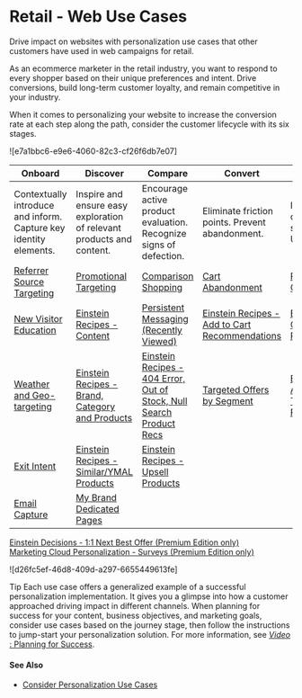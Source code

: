 

# Retail - Web Use Cases

Drive impact on websites with personalization use cases that other customers
have used in web campaigns for retail.

As an ecommerce marketer in the retail industry, you want to respond to every
shopper based on their unique preferences and intent. Drive conversions, build
long-term customer loyalty, and remain competitive in your industry.

When it comes to personalizing your website to increase the conversion rate at
each step along the path, consider the customer lifecycle with its six stages.

![e7a1bbc6-e9e6-4060-82c3-cf26f6db7e07]

Onboard | Discover | Compare | Convert | Expand | Retain  
---|---|---|---|---|---  
Contextually introduce and inform. Capture key identity elements. | Inspire and ensure easy exploration of relevant products and content. | Encourage active product evaluation. Recognize signs of defection. | Eliminate friction points. Prevent abandonment. | Intelligently cross- and up-sell to increase UPT and AOV. | Reinforce relationship. Continually nurture to grow LTV.  
[Referrer Source Targeting](https://org62.my.salesforce.com/sfc/p/#000000000062/a/3y000001ptrk/a_EqnhmPiqKS6lRJhYj3xoT36GmvLA2q64n06Kn3vH4) | [Promotional Targeting](https://org62.my.salesforce.com/sfc/p/#000000000062/a/3y000001ptrp/XYGkeRDVp3ctpNnxNQa6nSNRbgdcmLhyTb7N1dEGX90) |  [Comparison Shopping](https://org62.my.salesforce.com/sfc/p/#000000000062/a/3y000001ptru/9HXyXPTvfBoEyF8_H_O1tjKz.ci_VsYYgK.KBQuJJ4w) |  [Cart Abandonment](https://org62.my.salesforce.com/sfc/p/000000000062/a/3y000001S6wL/DVsW1JRzGkYLCuEChhPM.orBKr4YWHtNXVBaMc3EUok) |  [Preference Capture](https://org62.my.salesforce.com/sfc/p/#000000000062/a/3y000001pts4/YDRbRixfj95_AVfPGT6aqQVRwiCuuZCdYth77K3WYTo) |  [Prompt for Survey or Review](https://org62.my.salesforce.com/sfc/p/#000000000062/a/3y000001pts9/QchI0H27TqndKj3Acqw4GMOtHCMhURBfi2_5D2QOdi4)  
[New Visitor Education](https://org62.my.salesforce.com/sfc/p/#000000000062/a/3y000001ptsA/8j3KCsA442PTyCso14BEJEvt0PmGHdlUAfnTGNaAnhc) |  [Einstein Recipes - Content](https://org62.my.salesforce.com/sfc/p/#000000000062/a/3y000001ptsE/1PmSddIVdJAMay0q3lPoU1qA.DNDq.QBaqaBxO.rmZs) |  [Persistent Messaging (Recently Viewed)](https://org62.my.salesforce.com/sfc/p/#000000000062/a/3y000001pts5/cKt1V1.GhZiSM3Q05tfo0OV6zgsm1aJOFV_P8hJiUHM) |  [Einstein Recipes - Add to Cart Recommendations](https://org62.my.salesforce.com/sfc/p/#000000000062/a/3y000001pts6/06vZ0JYDJHI.jq0UETjyQILWVZ484U6gbboI_1alR5k) |  [Einstein Recipes - Cross-sell Products](https://org62.my.salesforce.com/sfc/p/#000000000062/a/3y000001ptsJ/jE3LhfTMVXax5XxcXsu5lRZDL.ngj7BQsmmt62UmBxM) |  [Lifecycle Segmentation & Targeting](https://org62.my.salesforce.com/sfc/p/#000000000062/a/3y000001ptsO/suTBmnTbi_LFCxV3YfKDQj9gDfHckit5IC5QLcyh2Lg)  
[Weather and Geo-targeting](https://org62.my.salesforce.com/sfc/p/#000000000062/a/3y000001ptsT/UMewq97fN2CP70LV2efsNriRHJRXsxrNhgIOk.4QoNQ) | [Einstein Recipes - Brand, Category and Products](https://org62.my.salesforce.com/sfc/p/#000000000062/a/3y000001ptsJ/jE3LhfTMVXax5XxcXsu5lRZDL.ngj7BQsmmt62UmBxM) | [Einstein Recipes - 404 Error, Out of Stock, Null Search Product Recs](https://org62.my.salesforce.com/sfc/p/#000000000062/a/3y000001ptsJ/jE3LhfTMVXax5XxcXsu5lRZDL.ngj7BQsmmt62UmBxM) | [Targeted Offers by Segment](https://org62.my.salesforce.com/sfc/p/#000000000062/a/3y000001ptsO/suTBmnTbi_LFCxV3YfKDQj9gDfHckit5IC5QLcyh2Lg) | [Einstein Recipes - Add to Cart Value Threshold Recommendations](https://org62.my.salesforce.com/sfc/p/#000000000062/a/3y000001ptsJ/jE3LhfTMVXax5XxcXsu5lRZDL.ngj7BQsmmt62UmBxM) |  [Einstein Recipes - Post-purchase Products](https://org62.my.salesforce.com/sfc/p/#000000000062/a/3y000001ptsJ/jE3LhfTMVXax5XxcXsu5lRZDL.ngj7BQsmmt62UmBxM)  
[Exit Intent](https://org62.my.salesforce.com/sfc/p/#000000000062/a/3y000001ptsY/zCe6HMYUpsuY.9vF2fdHRH6cxKUEG0TLD4HeU4PPyi4) |  [Einstein Recipes - Similar/YMAL Products](https://org62.my.salesforce.com/sfc/p/#000000000062/a/3y000001ptsJ/jE3LhfTMVXax5XxcXsu5lRZDL.ngj7BQsmmt62UmBxM) |  [Einstein Recipes - Upsell Products](https://org62.my.salesforce.com/sfc/p/#000000000062/a/3y000001ptsJ/jE3LhfTMVXax5XxcXsu5lRZDL.ngj7BQsmmt62UmBxM)  
[Email Capture](https://org62.my.salesforce.com/sfc/p/#000000000062/a/3y000001ptsd/7qbPZk_Tr3sH2HboI0vDNxr28s5O24gGVWHohxrFtlQ) |  [My Brand Dedicated Pages](https://org62.my.salesforce.com/sfc/p/#000000000062/a/3y000001ptsJ/jE3LhfTMVXax5XxcXsu5lRZDL.ngj7BQsmmt62UmBxM)  
[Einstein Decisions - 1:1 Next Best Offer (Premium Edition
only)](https://org62.my.salesforce.com/sfc/p/#000000000062/a/3y000001ptsi/xgX2A4P4QkgiGWMXBBhskTmZbpVB.u52i9_TyZlvgYI)  
[Marketing Cloud Personalization - Surveys (Premium Edition
only)](https://org62.my.salesforce.com/sfc/p/#000000000062/a/3y000001ptsP/4DHYheKnDiMLk5SkxLpDXTQvtMgjJotuFhst43UeyPY)  
  
![d26fc5ef-46d8-409d-a297-6655449613fe]

Tip [](https://help.salesforce.com/s?language=en_US)Each use case offers a
generalized example of a successful personalization implementation. It gives
you a glimpse into how a customer approached driving impact in different
channels. When planning for success for your content, business objectives, and
marketing goals, consider use cases based on the journey stage, then follow
the instructions to jump-start your personalization solution. For more
information, see [_Video_ : Planning for
Success](https://help.salesforce.com/s/articleView?id=000364525&language=en_US&type=1).

#### See Also

  * [Consider Personalization Use Cases](https://help.salesforce.com/s/articleView?id=sf.mc_pers_use_case_about.htm&language=en_US&type=5 "Browse the Use Case Library to look for ideas and inspiration for your own personalization solutions. The use cases represent popular example. But they’re not templates, nor do they encompass the full range of possible use cases for your business. Before you commit to implementing one or more personalization use cases, determine whether the use case aligns with your business goals, priorities, and other suitability criteria.")

